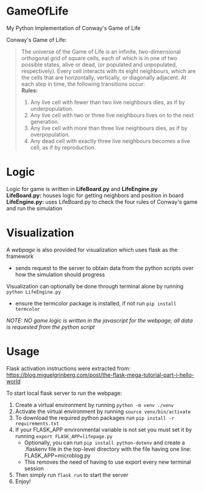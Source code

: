# GameOfLife
My Python Implementation of Conway's Game of Life

Conway's Game of Life:
> The universe of the Game of Life is an infinite, two-dimensional orthogonal grid of square cells, each of which is in one of two possible states, alive or dead, (or populated and unpopulated, respectively). Every cell interacts with its eight neighbours, which are the cells that are horizontally, vertically, or diagonally adjacent. At each step in time, the following transitions occur:<br>
> **Rules:**
> 1. Any live cell with fewer than two live neighbours dies, as if by underpopulation.
> 2. Any live cell with two or three live neighbours lives on to the next generation.
> 3. Any live cell with more than three live neighbours dies, as if by overpopulation.
> 4. Any dead cell with exactly three live neighbours becomes a live cell, as if by reproduction.

# Logic 
Logic for game is written in **LifeBoard.py** and **LifeEngine.py**<br>
**LifeBoard.py:** houses logic for getting neighbors and position in board<br>
**LifeEngine.py:** uses LifeBoard.py to check the four rules of Conway's game and run the simulation <br>

# Visualization 
A *webpage* is also provided for visualization which uses flask as the framework
- sends request to the server to obtain data from the python scripts over how the simulation should progress<br>

Visualization can optionally be done through terminal alone by running `python LifeEngine.py`
- ensure the termcolor package is installed, if not run `pip install termcolor`

*NOTE: NO game logic is written in the javascript for the webpage; all data is requested from the python script* 
# Usage
Flask activation instructions were extracted from:   
https://blog.miguelgrinberg.com/post/the-flask-mega-tutorial-part-i-hello-world

To start local flask server to run the webpage: 
1. Create a virtual environment by running `python -m venv ./venv`
2. Activate the virtual environment by running `source venv/bin/activate`
3. To download the required python packages run `pip install -r requirements.txt` 
4. If your FLASK_APP environmental variable is not set you must set it by running `export FLASK_APP=lifepage.py`
	* Optionally, you can run `pip install python-dotenv` and create a .flaskenv file in the top-level directory with the file having one line: FLASK_APP=microblog.py
	* This removes the need of having to use export every new terminal session 
5. Then simply run `flask run` to start the server 
6. Enjoy!





